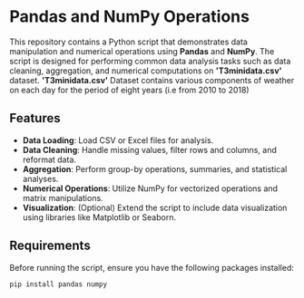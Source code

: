 # Pandas and NumPy Operations

This repository contains a Python script that demonstrates data manipulation and numerical operations using **Pandas** and **NumPy**. 
The script is designed for performing common data analysis tasks such as data cleaning, aggregation, and numerical computations on **'T3minidata.csv'** dataset.
**'T3minidata.csv'** Dataset contains various components of weather on each day for the period of eight years (i.e from 2010 to 2018)

## Features

- **Data Loading**: Load CSV or Excel files for analysis.
- **Data Cleaning**: Handle missing values, filter rows and columns, and reformat data.
- **Aggregation**: Perform group-by operations, summaries, and statistical analyses.
- **Numerical Operations**: Utilize NumPy for vectorized operations and matrix manipulations.
- **Visualization**: (Optional) Extend the script to include data visualization using libraries like Matplotlib or Seaborn.

## Requirements

Before running the script, ensure you have the following packages installed:

```bash
pip install pandas numpy
